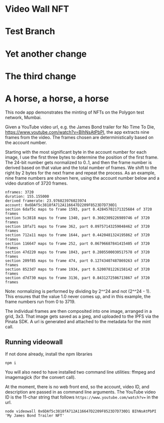 # Video Wall NFT
# Test Branch
# Yet another change
# The third change
# A horse, a horse, a horse

This node app demonstrates the minting of NFTs on the Polygon test network, Mumbai.

Given a YouTube video url, e.g. the James Bond trailer for No Time To Die, https://www.youtube.com/watch?v=BIhNsAtPbPI, the app extracts nine frames from the video. The frames chosen are deterministically based on the account number.  

Starting with the most significant byte in the account number for each image, I use the first three bytes to determine the position of the first frame.  The 24-bit number gets normalized to 0..1, and then the frame number is derived based on that value and the total number of frames. We shift to the right by 2 bytes for the next frame and repeat the process.  As an example, nine frame numbers are shown here, using the account number below and a video duration of 3720 frames.
```
nframes: 3720
duration: 155.155000
derived framerate: 23.976023976023974
account: 0x6DAf5c3818fA712A116647D2209F8523D7D730D1
section 6daf5c maps to frame 1593, part 0.42845702171325684 of 3720 frames
section 5c3818 maps to frame 1340, part 0.3602309226989746 of 3720 frames
section 18fa71 maps to frame 362, part 0.09757143259048462 of 3720 frames
section 712a11 maps to frame 1644, part 0.4420481324195862 of 3720 frames
section 116647 maps to frame 252, part 0.06796687841415405 of 3720 frames
section 47d220 maps to frame 1043, part 0.2805500030517578 of 3720 frames
section 209f85 maps to frame 474, part 0.12743407487869263 of 3720 frames
section 8523d7 maps to frame 1934, part 0.5200781226158142 of 3720 frames
section d7d730 maps to frame 3136, part 0.8431272506713867 of 3720 frames
```
Note: normalizing is performed by dividing by 2^^24 and not (2^^24 - 1).  This ensures that the value 1.0 never comes up, and in this example, the frame numbers run from 0 to 3719.

The individual frames are then composited into one image, arranged in a grid, 3x3.  That image gets saved as a jpeg, and uploaded to the IPFS via the Pinata SDK.  A url is generated and attached to the metadata for the mint call.

## Running videowall

If not done already, install the npm libraries
```
npm i
```

You will also need to have installed two command line utilities:  ffmpeg and imagemagick (for the convert call).

At the moment, there is no web front end, so the account, video ID, and description are passed in as command line arguments.  The YouTube video ID is the 11-char string that follows `https://www.youtube.com/watch?v=` in the url. 

```
node videowall 0x6DAf5c3818fA712A116647D2209F8523D7D730D1 BIhNsAtPbPI 'My James Bond Trailer NFT'
```


<test-notify-string>




